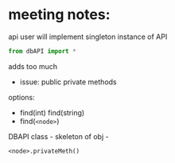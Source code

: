 # meeting notes:

api user will implement singleton instance of API

```python
from dbAPI import *
```

adds too much

+ issue: public private methods


options:

- find(int) find(string)
- find(`<node>`)


DBAPI class - skeleton of obj - 

`<node>.privateMeth()`
